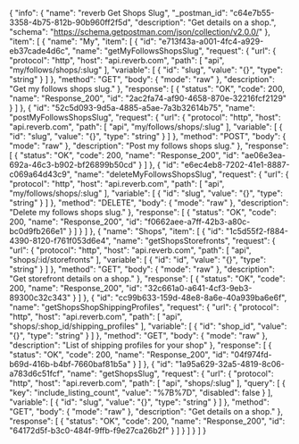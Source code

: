 {
  "info": {
    "name": "reverb Get Shops Slug",
    "_postman_id": "c64e7b55-3358-4b75-812b-90b960ff2f5d",
    "description": "Get details on a shop.",
    "schema": "https://schema.getpostman.com/json/collection/v2.0.0/"
  },
  "item": [
    {
      "name": "My",
      "item": [
        {
          "id": "e713f43a-a001-4fc4-a929-eb37cade4d6c",
          "name": "getMyFollowsShopsSlug",
          "request": {
            "url": {
              "protocol": "http",
              "host": "api.reverb.com",
              "path": [
                "api",
                "my/follows/shops/:slug"
              ],
              "variable": [
                {
                  "id": "slug",
                  "value": "{}",
                  "type": "string"
                }
              ]
            },
            "method": "GET",
            "body": {
              "mode": "raw"
            },
            "description": "Get my follows shops slug."
          },
          "response": [
            {
              "status": "OK",
              "code": 200,
              "name": "Response_200",
              "id": "2ac2fa74-af90-4658-870e-32216fcf2129"
            }
          ]
        },
        {
          "id": "52c5d093-9d5a-4885-a5ae-7a3b32614b75",
          "name": "postMyFollowsShopsSlug",
          "request": {
            "url": {
              "protocol": "http",
              "host": "api.reverb.com",
              "path": [
                "api",
                "my/follows/shops/:slug"
              ],
              "variable": [
                {
                  "id": "slug",
                  "value": "{}",
                  "type": "string"
                }
              ]
            },
            "method": "POST",
            "body": {
              "mode": "raw"
            },
            "description": "Post my follows shops slug."
          },
          "response": [
            {
              "status": "OK",
              "code": 200,
              "name": "Response_200",
              "id": "ae06e3ea-692a-46c3-b902-bf26899b50cd"
            }
          ]
        },
        {
          "id": "e6ec4eb8-7202-41e1-8887-c069a64d43c9",
          "name": "deleteMyFollowsShopsSlug",
          "request": {
            "url": {
              "protocol": "http",
              "host": "api.reverb.com",
              "path": [
                "api",
                "my/follows/shops/:slug"
              ],
              "variable": [
                {
                  "id": "slug",
                  "value": "{}",
                  "type": "string"
                }
              ]
            },
            "method": "DELETE",
            "body": {
              "mode": "raw"
            },
            "description": "Delete my follows shops slug."
          },
          "response": [
            {
              "status": "OK",
              "code": 200,
              "name": "Response_200",
              "id": "f0662aee-a7ff-42b3-a80c-bc0d9fb266e1"
            }
          ]
        }
      ]
    },
    {
      "name": "Shops",
      "item": [
        {
          "id": "1c5d55f2-f884-4390-8120-f761f053d6e4",
          "name": "getShopsStorefronts",
          "request": {
            "url": {
              "protocol": "http",
              "host": "api.reverb.com",
              "path": [
                "api",
                "shops/:id/storefronts"
              ],
              "variable": [
                {
                  "id": "id",
                  "value": "{}",
                  "type": "string"
                }
              ]
            },
            "method": "GET",
            "body": {
              "mode": "raw"
            },
            "description": "Get storefront details on a shop."
          },
          "response": [
            {
              "status": "OK",
              "code": 200,
              "name": "Response_200",
              "id": "32c661a0-a641-4cf3-9eb3-89300c32c343"
            }
          ]
        },
        {
          "id": "cc99b633-159d-48e8-8a6e-40a939ba6e6f",
          "name": "getShopsShopShippingProfiles",
          "request": {
            "url": {
              "protocol": "http",
              "host": "api.reverb.com",
              "path": [
                "api",
                "shops/:shop_id/shipping_profiles"
              ],
              "variable": [
                {
                  "id": "shop_id",
                  "value": "{}",
                  "type": "string"
                }
              ]
            },
            "method": "GET",
            "body": {
              "mode": "raw"
            },
            "description": "List of shipping profiles for your shop"
          },
          "response": [
            {
              "status": "OK",
              "code": 200,
              "name": "Response_200",
              "id": "04f974fd-b69d-416b-b4bf-7660baf81b5a"
            }
          ]
        },
        {
          "id": "1a95a629-32a5-4819-8c06-a783d6c51fcf",
          "name": "getShopsSlug",
          "request": {
            "url": {
              "protocol": "http",
              "host": "api.reverb.com",
              "path": [
                "api",
                "shops/:slug"
              ],
              "query": [
                {
                  "key": "include_listing_count",
                  "value": "%7B%7D",
                  "disabled": false
                }
              ],
              "variable": [
                {
                  "id": "slug",
                  "value": "{}",
                  "type": "string"
                }
              ]
            },
            "method": "GET",
            "body": {
              "mode": "raw"
            },
            "description": "Get details on a shop."
          },
          "response": [
            {
              "status": "OK",
              "code": 200,
              "name": "Response_200",
              "id": "64172d5f-b3c0-484f-9ffb-f9e27ca26b2f"
            }
          ]
        }
      ]
    }
  ]
}
